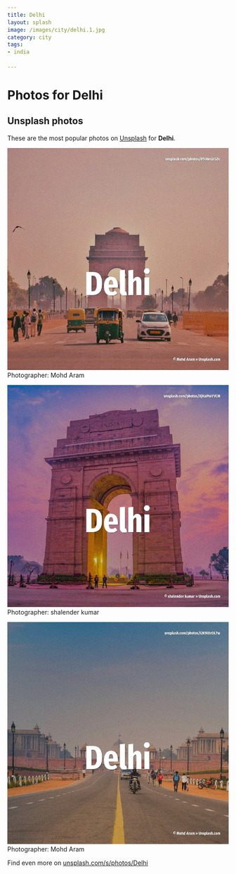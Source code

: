 ```yaml
---
title: Delhi
layout: splash
image: /images/city/delhi.1.jpg
category: city
tags:
- india

---
```

# Photos for Delhi
 
## Unsplash photos
These are the most popular photos on [Unsplash](https://unsplash.com) for **Delhi**.
 
![Delhi](/images/city/delhi.1.jpg)
Photographer:  Mohd Aram
 
![Delhi](/images/city/delhi.2.jpg)
Photographer:  shalender kumar
 
![Delhi](/images/city/delhi.3.jpg)
Photographer:  Mohd Aram
 
Find even more on [unsplash.com/s/photos/Delhi](https://unsplash.com/s/photos/Delhi)
 
